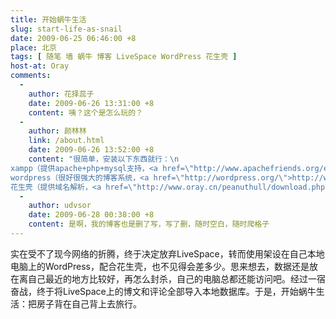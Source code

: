 ```yaml
---
title: 开始蜗牛生活
slug: start-life-as-snail
date: 2009-06-25 06:46:00 +8
place: 北京
tags: [ 随笔 墙 蜗牛 博客 LiveSpace WordPress 花生壳 ]
host-at: Oray
comments:
  -
    author: 花择蕊子 
    date: 2009-06-26 13:31:00 +8
    content: 咦？这个是怎么玩的？
  -
    author: 颜林林
    link: /about.html
    date: 2009-06-26 13:52:00 +8
    content: "很简单，安装以下东西就行：\n
xampp（提供apache+php+mysql支持，<a href=\"http://www.apachefriends.org/en/xampp-windows.html\">http://www.apachefriends.org/en/xampp-windows.html</a>）\n
wordpress（很好很强大的博客系统，<a href=\"http://wordpress.org/\">http://wordpress.org/</a>）\n
花生壳（提供域名解析，<a href=\"http://www.oray.cn/peanuthull/download.php\">http://www.oray.cn/peanuthull/download.php</a>）"
  -
    author: udvsor
    date: 2009-06-28 00:38:00 +8
    content: 是啊，我的博客也是删了写，写了删，随时空白，随时爬格子
---
```

实在受不了现今网络的折腾，终于决定放弃LiveSpace，转而使用架设在自己本地电脑上的WordPress，配合花生壳，也不见得会差多少。思来想去，数据还是放在离自己最近的地方比较好，再怎么封杀，自己的电脑总都还能访问吧。经过一宿奋战，终于将LiveSpace上的博文和评论全部导入本地数据库。于是，开始蜗牛生活：把房子背在自己背上去旅行。
